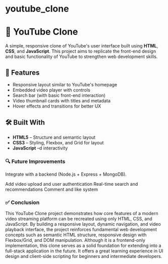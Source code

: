 # youtube_clone
# 🎥 YouTube Clone

A simple, responsive clone of YouTube's user interface built using **HTML**, **CSS**, and **JavaScript**.
This project aims to replicate the front-end design and basic functionality of YouTube to strengthen web development skills.

## 🚀 Features

- Responsive layout similar to YouTube's homepage
- Embedded video player with controls
- Search bar (with basic front-end interaction)
- Video thumbnail cards with titles and metadata
- Hover effects and transitions for better UX

## 🛠️ Built With

- **HTML5** – Structure and semantic layout
- **CSS3** – Styling, Flexbox, and Grid for layout
- **JavaScript** –d interactivity

### 🔍 Future Improvements
Integrate with a backend (Node.js + Express + MongoDB).

Add video upload and user authentication
Real-time search and recommendations
Comment and like system

### ✅ Conclusion
This YouTube Clone project demonstrates how core features of a modern video streaming platform can be recreated using only HTML, CSS, and JavaScript. By building a responsive layout, dynamic navigation, and video playback interface, the project reinforces fundamental web development concepts such as semantic HTML structure, responsive design with Flexbox/Grid, and DOM manipulation.
Although it is a frontend-only implementation, this clone serves as a solid foundation for extending into a full-stack application in the future. It offers a great learning experience in UI design and client-side scripting for beginners and intermediate developers.

